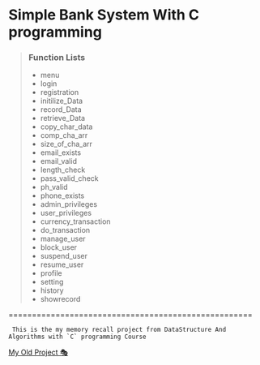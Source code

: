 # Simple Bank System With C programming

> ### Function Lists
>
> - menu
> - login
> - registration
> - initilize_Data
> - record_Data
> - retrieve_Data
> - copy_char_data
> - comp_cha_arr
> - size_of_cha_arr
> - email_exists
> - email_valid
> - length_check
> - pass_valid_check
> - ph_valid
> - phone_exists
> - admin_privileges
> - user_privileges
> - currency_transaction
> - do_transaction
> - manage_user
> - block_user
> - suspend_user
> - resume_user
> - profile
> - setting
> - history
> - showrecord

====================================================

`` This is the my memory recall project from DataStructure And Algorithms with `C` programming Course``

<a href="https://github.com/SalaiJiChanWook/Banking-system-with-AVL-Tree-structure-in-C-programming"> My Old Project 🎭 </a>
